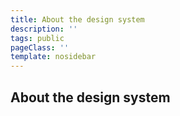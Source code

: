 ```yaml
---
title: About the design system
description: ''
tags: public
pageClass: ''
template: nosidebar
---
```


## About the design system
